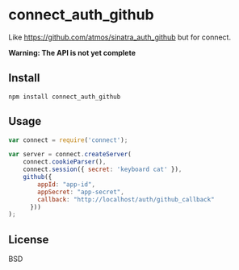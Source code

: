 # connect_auth_github

Like https://github.com/atmos/sinatra_auth_github but for connect.

**Warning: The API is not yet complete**

## Install

    npm install connect_auth_github

## Usage

```javascript
var connect = require('connect');

var server = connect.createServer(
    connect.cookieParser(),
    connect.session({ secret: 'keyboard cat' }),
    github({
        appId: "app-id",
        appSecret: "app-secret",
        callback: "http://localhost/auth/github_callback"
      }))
);
```

## License

BSD
